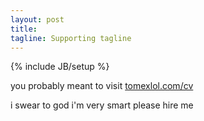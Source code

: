 ```yaml
---
layout: post
title:
tagline: Supporting tagline
---
```

{% include JB/setup %}



you probably meant to visit [tomexlol.com/cv](tomexlol.com/cv)











i swear to god i'm very smart please hire me
